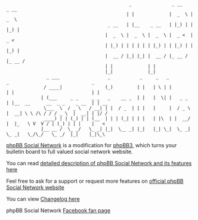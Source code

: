 										          _               _ __    _ __
										         | |             |  _  \ |  _  \
										  _ __   | |__    _ __   | |_) | | |_) |
										 |  _  \ |  _  \ |  _  \ |  _ <  |  _ <
										 | |_) | | | | | | |_) | | |_) | | |_) |
										 |  __ / |_| |_| |  __ / |_ __ / |_ __ /
										 | |             | |
										 |_|             |_|
				   _ ___                  _           _     _   _          _                               _
				  / ____|                (_)         | |   | \ | |        | |                             | |
				 | (___     _ _     _ _   _    __ _  | |   |  \| |   _ _  | |__  __      __  _ _    _ __  | | __
				  \___  \  / _ \   / __| | |  / _  | | |   |     |  / _ \ |  __| \ \ /\ / / / _ \  |  __| | |/ /
				  ____) | | (_) | | (__  | | | (_| | | |   | |\  | |  __/ |  |_   \ V  V / | (_) | | |    |   <
				 |__ __ /  \_ _/   \_ _| |_|  \__ _| |_|   |_| \_|  \_ _|  \_ _|   \_/\_/   \_ _/  |_|    |_|\_\


[phpBB Social Network](http://phpbbsocialnetwork.com) is a modification for [phpBB3](http://phpbb.com), which turns your bulletin board to full valued social network website.

You can read [detailed description of phpBB Social Network and its features here](http://phpbbsocialnetwork.com/viewtopic.php?t=32)

Feel free to ask for a support or request more features on [official phpBB Social Network website](http://phpbbsocialnetwork.com/index.php)

You can view [Changelog here](http://phpbbsocialnetwork.com/viewtopic.php?t=1023)

phpBB Social Network [Facebook fan page](http://www.facebook.com/pages/phpBB-Social-Network/180271885389370)